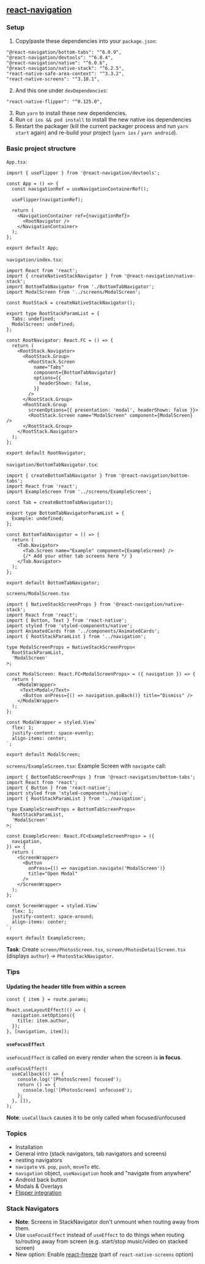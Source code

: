 
## [react-navigation](https://reactnavigation.org/)
 
### Setup

1. Copy/paste these dependencies into your `package.json`:
 
  ```
  "@react-navigation/bottom-tabs": "^6.0.9",
  "@react-navigation/devtools": "^6.0.4",
  "@react-navigation/native": "^6.0.6",
  "@react-navigation/native-stack": "^6.2.5",
  "react-native-safe-area-context": "^3.3.2",
  "react-native-screens": "^3.10.1",
  ```
  
2. And this one under `devDependencies`:
  
  ```
  "react-native-flipper": "^0.125.0",
  ```

3. Run `yarn` to install these new dependencies.
4. Run `cd ios && pod install` to install the new native ios dependencies
5. Restart the packager (kill the current packager process and run `yarn start` again) and re-build your project (`yarn ios` / `yarn android`).
 
### Basic project structure

`App.tsx`:

```tsx
import { useFlipper } from '@react-navigation/devtools';

const App = () => {
  const navigationRef = useNavigationContainerRef();

  useFlipper(navigationRef);

  return (
    <NavigationContainer ref={navigationRef}>
      <RootNavigator />
    </NavigationContainer>
  );
};

export default App;
```

`navigation/index.tsx`:
	
```tsx
import React from 'react';
import { createNativeStackNavigator } from '@react-navigation/native-stack';
import BottomTabNavigator from './BottomTabNavigator';
import ModalScreen from '../screens/ModalScreen';

const RootStack = createNativeStackNavigator();

export type RootStackParamList = {
  Tabs: undefined;
  ModalScreen: undefined;
};

const RootNavigator: React.FC = () => {
  return (
    <RootStack.Navigator>
      <RootStack.Group>
        <RootStack.Screen
          name="Tabs"
          component={BottomTabNavigator}
          options={{
            headerShown: false,
          }}
        />
      </RootStack.Group>
      <RootStack.Group
        screenOptions={{ presentation: 'modal', headerShown: false }}>
        <RootStack.Screen name="ModalScreen" component={ModalScreen} />
      </RootStack.Group>
    </RootStack.Navigator>
  );
};

export default RootNavigator;
```

`navigation/BottomTabNavigator.tsx`:

```tsx
import { createBottomTabNavigator } from '@react-navigation/bottom-tabs';
import React from 'react';
import ExampleScreen from '../screens/ExampleScreen';

const Tab = createBottomTabNavigator();

export type BottomTabNavigatorParamList = {
  Example: undefined;
};

const BottomTabNavigator = () => {
  return (
    <Tab.Navigator>
      <Tab.Screen name="Example" component={ExampleScreen} />
      {/* Add your other tab screens here */ }
    </Tab.Navigator>
  );
};

export default BottomTabNavigator;
```

`screens/ModalScreen.tsx`

```tsx
import { NativeStackScreenProps } from '@react-navigation/native-stack';
import React from 'react';
import { Button, Text } from 'react-native';
import styled from 'styled-components/native';
import AnimatedCards from '../components/AnimatedCards';
import { RootStackParamList } from '../navigation';

type ModalScreenProps = NativeStackScreenProps<
  RootStackParamList,
  'ModalScreen'
>;

const ModalScreen: React.FC<ModalScreenProps> = ({ navigation }) => {
  return (
    <ModalWrapper>
	 <Text>Modal</Text>
      <Button onPress={() => navigation.goBack()} title="Dismiss" />
    </ModalWrapper>
  );
};

const ModalWrapper = styled.View`
  flex: 1;
  justify-content: space-evenly;
  align-items: center;
`;

export default ModalScreen;
```

`screens/ExampleScreen.tsx`: Example Screen with `navigate` call:

```tsx
import { BottomTabScreenProps } from '@react-navigation/bottom-tabs';
import React from 'react';
import { Button } from 'react-native';
import styled from 'styled-components/native';
import { RootStackParamList } from '../navigation';

type ExampleScreenProps = BottomTabScreenProps<
  RootStackParamList,
  'ModalScreen'
>;

const ExampleScreen: React.FC<ExampleScreenProps> = ({
  navigation,
}) => {
  return (
    <ScreenWrapper>
      <Button
        onPress={() => navigation.navigate('ModalScreen')}
        title="Open Modal"
      />
    </ScreenWrapper>
  );
};

const ScreenWrapper = styled.View`
  flex: 1;
  justify-content: space-around;
  align-items: center;
`;

export default ExampleScreen;
```

**Task**: Create `screen/PhotosScreen.tsx`, `screen/PhotosDetailScreen.tsx` (displays `author`) -> `PhotosStackNavigator`.


### Tips

#### Updating the header title from within a screen

```tsx
const { item } = route.params;

React.useLayoutEffect(() => {
  navigation.setOptions({
    title: item.author,
  });
}, [navigation, item]);
```

#### `useFocusEffect`

`useFocusEffect` is called on every render when the screen is **in focus**.

```tsx
useFocusEffect(
  useCallback(() => {
    console.log('[PhotosScreen] focused');
    return () => {
      console.log('[PhotosScreen] unfocused');
    };
  }, []),
);
```

**Note**: `useCallback` causes it to be only called when focused/unfocused
  
### Topics

- Installation
- General intro (stack navigators, tab navigators and screens)
- nesting navigators
- `navigate` vs. `pop`, `push`, `moveTo` etc.
- `navigation` object, `useNavigation` hook and "navigate from anywhere"
- Android back button
- Modals & Overlays
- [Flipper integration](https://reactnavigation.org/docs/devtools/#useflipper)

### Stack Navigators
  
- **Note**: Screens in StackNavigator don't unmount when routing away from them.
- Use `useFocusEffect` instead of `useEffect` to do things when routing to/routing away from screen (e.g. start/stop music/video on stacked screen)
- New option: Enable [react-freeze](https://github.com/software-mansion/react-freeze) (part of `react-native-screens` option)
